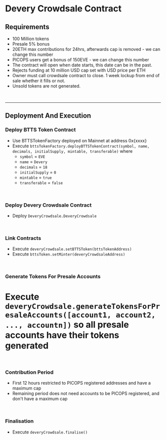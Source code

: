 # Devery Crowdsale Contract 

## Requirements
* 100 Million tokens 
* Presale 5% bonus 
* 20ETH max contributions for 24hrs, afterwards cap is removed - we can change this number
* PICOPS users get a bonus of 150EVE  - we can change this number
* The contract will open when date starts, this date can be in the past. 
* Rejects funding at 10 million USD cap set with USD price per ETH
* Owner must call crowdsale contract to close. 1 week lockup from end of sale whether it fills or not.  
* Unsold tokens are not generated.

<br />

<hr />

## Deployment And Execution

### Deploy BTTS Token Contract

* Use BTTSTokenFactory deployed on Mainnet at address 0x{xxxx}
* Execute `bttsTokenFactory.deployBTTSTokenContract(symbol, name, decimals, initialSupply, mintable, transferable)` where
  * `symbol` = `EVE`
  * `name` = `Devery`
  * `decimals` = `18`
  * `initialSupply` = `0`
  * `mintable` = `true`
  * `transferable` = `false`

<br />

### Deploy Devery Crowdsale Contract

* Deploy `DeveryCrowdsale.DeveryCrowdsale`

<br />

### Link Contracts

* Execute `deveryCrowdsale.setBTTSToken(bttsTokenAddress)`
* Execute `bttsToken.setMinter(deveryCrowdsaleAddress)`

<br />

### Generate Tokens For Presale Accounts

# Execute `deveryCrowdsale.generateTokensForPresaleAccounts([account1, account2, ..., accountn])` so all presale accounts have their tokens generated

<br />

### Contribution Period

* First 12 hours restricted to PICOPS registered addresses and have a maximum cap
* Remaining period does not need accounts to be PICOPS registered, and don't have a maximum cap

<br />

### Finalisation

* Execute `deveryCrowdsale.finalise()`
